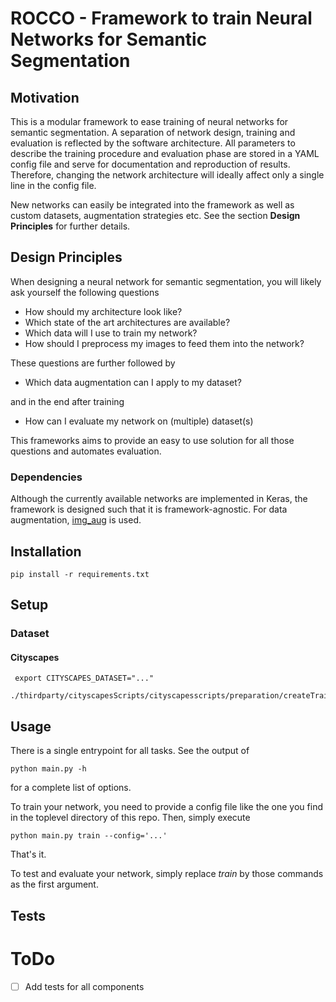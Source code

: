 # ROCCO - Framework to train Neural Networks for Semantic Segmentation

## Motivation

This is a modular framework to ease training of neural networks for semantic segmentation. 
A separation of network design, training and evaluation is reflected by the software architecture. 
All parameters to describe the training procedure and evaluation phase are stored in a YAML config file and serve for documentation and reproduction of results.
Therefore, changing the network architecture will ideally affect only a single line in the config file. 

New networks can easily be integrated into the framework as well as custom datasets, augmentation strategies etc. See the section **Design Principles** for further details. 

## Design Principles

When designing a neural network for semantic segmentation, you will likely ask yourself the following questions
 - How should my architecture look like?
 - Which state of the art architectures are available?
 - Which data will I use to train my network?
 - How should I preprocess my images to feed them into the network?
 
These questions are further followed by
 - Which data augmentation can I apply to my dataset?
 
and in the end after training
 - How can I evaluate my network on (multiple) dataset(s)
 
This frameworks aims to provide an easy to use solution for all those questions and automates evaluation.

### Dependencies

Although the currently available networks are implemented in Keras, the framework is designed such that it is framework-agnostic.
For data augmentation, [img_aug]() is used.

## Installation

    pip install -r requirements.txt 

## Setup

### Dataset

#### Cityscapes

     export CITYSCAPES_DATASET="..."
     ./thirdparty/cityscapesScripts/cityscapesscripts/preparation/createTrainIdLabelImgs.py
     
## Usage

There is a single entrypoint for all tasks. See the output of

    python main.py -h
    
for a complete list of options.

To train your network, you need to provide a config file like the one you find in the toplevel directory of this repo.
Then, simply execute

    python main.py train --config='...'

That's it.

To test and evaluate your network, simply replace *train* by those commands as the first argument.

## Tests



# ToDo

 - [ ] Add tests for all components
